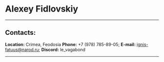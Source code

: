 # Alexey Fidlovskiy #

---

## Contacts: ##

**Location:** Crimea, Feodosia
**Phone:** +7 (978) 785-89-05;
**E-mail:** ignis-fatuus@narod.ru;
**Discord:** le_vagabond

---